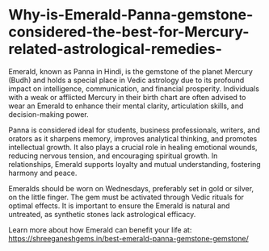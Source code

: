 # Why-is-Emerald-Panna-gemstone-considered-the-best-for-Mercury-related-astrological-remedies-

Emerald, known as Panna in Hindi, is the gemstone of the planet Mercury (Budh) and holds a special place in Vedic astrology due to its profound impact on intelligence, communication, and financial prosperity. Individuals with a weak or afflicted Mercury in their birth chart are often advised to wear an Emerald to enhance their mental clarity, articulation skills, and decision-making power.

Panna is considered ideal for students, business professionals, writers, and orators as it sharpens memory, improves analytical thinking, and promotes intellectual growth. It also plays a crucial role in healing emotional wounds, reducing nervous tension, and encouraging spiritual growth. In relationships, Emerald supports loyalty and mutual understanding, fostering harmony and peace.

Emeralds should be worn on Wednesdays, preferably set in gold or silver, on the little finger. The gem must be activated through Vedic rituals for optimal effects. It is important to ensure the Emerald is natural and untreated, as synthetic stones lack astrological efficacy.

Learn more about how Emerald can benefit your life at:
https://shreeganeshgems.in/best-emerald-panna-gemstone-gemstone/
